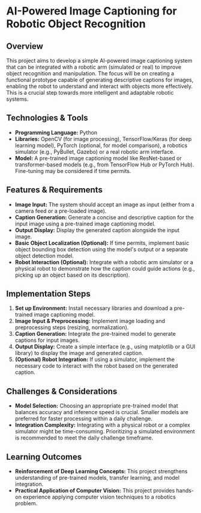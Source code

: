 # AI-Powered Image Captioning for Robotic Object Recognition

## Overview
This project aims to develop a simple AI-powered image captioning system that can be integrated with a robotic arm (simulated or real) to improve object recognition and manipulation.  The focus will be on creating a functional prototype capable of generating descriptive captions for images, enabling the robot to understand and interact with objects more effectively. This is a crucial step towards more intelligent and adaptable robotic systems.

## Technologies & Tools
- **Programming Language:** Python
- **Libraries:** OpenCV (for image processing), TensorFlow/Keras (for deep learning model), PyTorch (optional, for model comparison), a robotics simulator (e.g., PyBullet, Gazebo) or a real robotic arm interface.
- **Model:** A pre-trained image captioning model like ResNet-based or transformer-based models (e.g., from TensorFlow Hub or PyTorch Hub).  Fine-tuning may be considered if time permits.


## Features & Requirements
- **Image Input:** The system should accept an image as input (either from a camera feed or a pre-loaded image).
- **Caption Generation:**  Generate a concise and descriptive caption for the input image using a pre-trained image captioning model.
- **Output Display:** Display the generated caption alongside the input image.
- **Basic Object Localization (Optional):** If time permits, implement basic object bounding box detection using the model's output or a separate object detection model.
- **Robot Interaction (Optional):** Integrate with a robotic arm simulator or a physical robot to demonstrate how the caption could guide actions (e.g., picking up an object based on its description).

## Implementation Steps
1. **Set up Environment:** Install necessary libraries and download a pre-trained image captioning model.
2. **Image Input & Preprocessing:** Implement image loading and preprocessing steps (resizing, normalization).
3. **Caption Generation:** Integrate the pre-trained model to generate captions for input images.
4. **Output Display:** Create a simple interface (e.g., using matplotlib or a GUI library) to display the image and generated caption.
5. **(Optional) Robot Integration:**  If using a simulator, implement the necessary code to interact with the robot based on the generated caption.


## Challenges & Considerations
- **Model Selection:** Choosing an appropriate pre-trained model that balances accuracy and inference speed is crucial.  Smaller models are preferred for faster processing within a daily challenge.
- **Integration Complexity:**  Integrating with a physical robot or a complex simulator might be time-consuming.  Prioritizing a simulated environment is recommended to meet the daily challenge timeframe.


## Learning Outcomes
- **Reinforcement of Deep Learning Concepts:** This project strengthens understanding of pre-trained models, transfer learning, and model integration.
- **Practical Application of Computer Vision:** This project provides hands-on experience applying computer vision techniques to a robotics problem.

